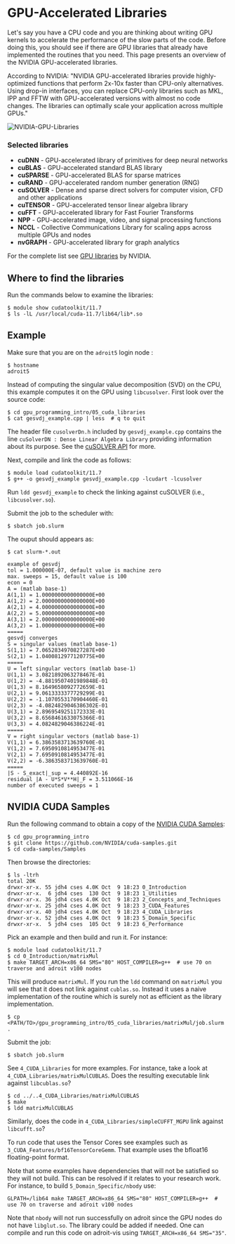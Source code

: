 # GPU-Accelerated Libraries

Let's say you have a CPU code and you are thinking about writing GPU kernels to accelerate the performance of the slow parts of the code. Before doing this, you should see if there are GPU libraries that already have implemented the routines that you need. This page presents an overview of the NVIDIA GPU-accelerated libraries.

According to NVIDIA: "NVIDIA GPU-accelerated libraries provide highly-optimized functions that perform 2x-10x faster than CPU-only alternatives. Using drop-in interfaces, you can replace CPU-only libraries such as MKL, IPP and FFTW with GPU-accelerated versions with almost no code changes. The libraries can optimally scale your application across multiple GPUs."

![NVIDIA-GPU-Libraries](https://developer.nvidia.com/sites/default/files/pictures/2017/acceleration.png)

### Selected libraries

+ **cuDNN** - GPU-accelerated library of primitives for deep neural networks
+ **cuBLAS** - GPU-accelerated standard BLAS library
+ **cuSPARSE** - GPU-accelerated BLAS for sparse matrices
+ **cuRAND** - GPU-accelerated random number generation (RNG)
+ **cuSOLVER** - Dense and sparse direct solvers for computer vision, CFD and other applications
+ **cuTENSOR** - GPU-accelerated tensor linear algebra library
+ **cuFFT** - GPU-accelerated library for Fast Fourier Transforms
+ **NPP** - GPU-accelerated image, video, and signal processing functions
+ **NCCL** - Collective Communications Library for scaling apps across multiple GPUs and nodes
+ **nvGRAPH** - GPU-accelerated library for graph analytics

For the complete list see [GPU libraries](https://developer.nvidia.com/gpu-accelerated-libraries) by NVIDIA.

## Where to find the libraries

Run the commands below to examine the libraries:

```
$ module show cudatoolkit/11.7
$ ls -lL /usr/local/cuda-11.7/lib64/lib*.so
```

## Example

Make sure that you are on the `adroit5` login node :

```
$ hostname
adroit5
```

Instead of computing the singular value decomposition (SVD) on the CPU, this example computes it on the GPU using `libcusolver`. First look over the source code:

```
$ cd gpu_programming_intro/05_cuda_libraries
$ cat gesvdj_example.cpp | less  # q to quit
```

The header file `cusolverDn.h` included by `gesvdj_example.cpp` contains the line `cuSolverDN : Dense Linear Algebra Library` providing information about its purpose. See the [cuSOLVER API](https://docs.nvidia.com/cuda/cusolver/index.html) for more.


Next, compile and link the code as follows:

```
$ module load cudatoolkit/11.7
$ g++ -o gesvdj_example gesvdj_example.cpp -lcudart -lcusolver
```

Run `ldd gesvdj_example` to check the linking against cuSOLVER (i.e., `libcusolver.so`).

Submit the job to the scheduler with:

```
$ sbatch job.slurm
```

The ouput should appears as:

```
$ cat slurm-*.out

example of gesvdj 
tol = 1.000000E-07, default value is machine zero 
max. sweeps = 15, default value is 100
econ = 0 
A = (matlab base-1)
A(1,1) = 1.0000000000000000E+00
A(1,2) = 2.0000000000000000E+00
A(2,1) = 4.0000000000000000E+00
A(2,2) = 5.0000000000000000E+00
A(3,1) = 2.0000000000000000E+00
A(3,2) = 1.0000000000000000E+00
=====
gesvdj converges 
S = singular values (matlab base-1)
S(1,1) = 7.0652834970827287E+00
S(2,1) = 1.0400812977120775E+00
=====
U = left singular vectors (matlab base-1)
U(1,1) = 3.0821892063278467E-01
U(1,2) = -4.8819507401989848E-01
U(1,3) = 8.1649658092772659E-01
U(2,1) = 9.0613333377729299E-01
U(2,2) = -1.1070553170904460E-01
U(2,3) = -4.0824829046386302E-01
U(3,1) = 2.8969549251172333E-01
U(3,2) = 8.6568461633075366E-01
U(3,3) = 4.0824829046386224E-01
=====
V = right singular vectors (matlab base-1)
V(1,1) = 6.3863583713639760E-01
V(1,2) = 7.6950910814953477E-01
V(2,1) = 7.6950910814953477E-01
V(2,2) = -6.3863583713639760E-01
=====
|S - S_exact|_sup = 4.440892E-16 
residual |A - U*S*V**H|_F = 3.511066E-16 
number of executed sweeps = 1
```

## NVIDIA CUDA Samples

Run the following command to obtain a copy of the [NVIDIA CUDA Samples](https://github.com/NVIDIA/cuda-samples):

```
$ cd gpu_programming_intro
$ git clone https://github.com/NVIDIA/cuda-samples.git
$ cd cuda-samples/Samples
```

Then browse the directories:

```
$ ls -ltrh
total 20K
drwxr-xr-x. 55 jdh4 cses 4.0K Oct  9 18:23 0_Introduction
drwxr-xr-x.  6 jdh4 cses  130 Oct  9 18:23 1_Utilities
drwxr-xr-x. 36 jdh4 cses 4.0K Oct  9 18:23 2_Concepts_and_Techniques
drwxr-xr-x. 25 jdh4 cses 4.0K Oct  9 18:23 3_CUDA_Features
drwxr-xr-x. 40 jdh4 cses 4.0K Oct  9 18:23 4_CUDA_Libraries
drwxr-xr-x. 52 jdh4 cses 4.0K Oct  9 18:23 5_Domain_Specific
drwxr-xr-x.  5 jdh4 cses  105 Oct  9 18:23 6_Performance
```

Pick an example and then build and run it. For instance:

```
$ module load cudatoolkit/11.7
$ cd 0_Introduction/matrixMul
$ make TARGET_ARCH=x86_64 SMS="80" HOST_COMPILER=g++  # use 70 on traverse and adroit v100 nodes
```

This will produce `matrixMul`. If you run the `ldd` command on `matrixMul` you will see that it does not link against `cublas.so`. Instead it uses a naive implementation of the routine which is surely not as efficient as the library implementation.

```
$ cp <PATH/TO>/gpu_programming_intro/05_cuda_libraries/matrixMul/job.slurm .
```

Submit the job:

```
$ sbatch job.slurm
```

See `4_CUDA_Libraries` for more examples. For instance, take a look at `4_CUDA_Libraries/matrixMulCUBLAS`. Does the resulting executable link against `libcublas.so`?

```
$ cd ../..4_CUDA_Libraries/matrixMulCUBLAS
$ make
$ ldd matrixMulCUBLAS
```

Similarly, does the code in `4_CUDA_Libraries/simpleCUFFT_MGPU` link against `libcufft.so`?

To run code that uses the Tensor Cores see examples such as `3_CUDA_Features/bf16TensorCoreGemm`. That example uses the bfloat16 floating-point format.

Note that some examples have dependencies that will not be satisfied so they will not build. This can be resolved if it relates to your research work. For instance, to build `5_Domain_Specific/nbody` use:

```
GLPATH=/lib64 make TARGET_ARCH=x86_64 SMS="80" HOST_COMPILER=g++  # use 70 on traverse and adroit v100 nodes
```

Note that `nbody` will not run successfully on adroit since the GPU nodes do not have `libglut.so`. The library could be added if needed. One can compile and run this code on adroit-vis using `TARGET_ARCH=x86_64 SMS="35"`.
